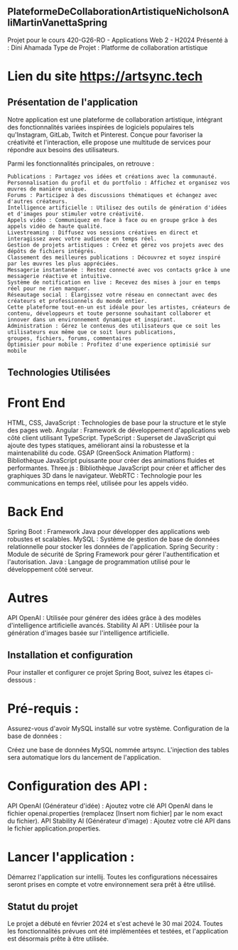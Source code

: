 ## PlateformeDeCollaborationArtistiqueNicholsonAliMartinVanettaSpring
Projet pour le cours 420-G26-RO - Applications Web 2 - H2024
Présenté à : Dini Ahamada
Type de Projet : Platforme de collaboration artistique

# Lien du site https://artsync.tech

##  Présentation de l'application
Notre application est une plateforme de collaboration artistique, intégrant des fonctionnalités variées inspirées de logiciels populaires tels qu'Instagram, GitLab, Twitch et Pinterest. Conçue pour favoriser la créativité et l'interaction, elle propose une multitude de services pour répondre aux besoins des utilisateurs.

Parmi les fonctionnalités principales, on retrouve :

    Publications : Partagez vos idées et créations avec la communauté.
    Personnalisation du profil et du portfolio : Affichez et organisez vos œuvres de manière unique.
    Forums : Participez à des discussions thématiques et échangez avec d'autres créateurs.
    Intelligence artificielle : Utilisez des outils de génération d'idées et d'images pour stimuler votre créativité.
    Appels vidéo : Communiquez en face à face ou en groupe grâce à des appels vidéo de haute qualité.
    Livestreaming : Diffusez vos sessions créatives en direct et interagissez avec votre audience en temps réel.
    Gestion de projets artistiques : Créez et gérez vos projets avec des dépôts de fichiers intégrés.
    Classement des meilleures publications : Découvrez et soyez inspiré par les œuvres les plus appréciées.
    Messagerie instantanée : Restez connecté avec vos contacts grâce à une messagerie réactive et intuitive.
    Système de notification en live : Recevez des mises à jour en temps réel pour ne rien manquer.
    Réseautage social : Élargissez votre réseau en connectant avec des créateurs et professionnels du monde entier.
    Cette plateforme tout-en-un est idéale pour les artistes, créateurs de contenu, développeurs et toute personne souhaitant collaborer et innover dans un environnement dynamique et inspirant.
    Administration : Gérez le contenus des utilisateurs que ce soit les utilisateurs eux même que ce soit leurs publications,
    groupes, fichiers, forums, commentaires
    Optimisier pour mobile : Profitez d'une experience optimisié sur mobile

## Technologies Utilisées

# Front End

HTML, CSS, JavaScript : Technologies de base pour la structure et le style des pages web.
Angular : Framework de développement d'applications web côté client utilisant TypeScript.
TypeScript : Superset de JavaScript qui ajoute des types statiques, améliorant ainsi la robustesse et la maintenabilité du code.
GSAP (GreenSock Animation Platform) : Bibliothèque JavaScript puissante pour créer des animations fluides et performantes.
Three.js : Bibliothèque JavaScript pour créer et afficher des graphiques 3D dans le navigateur.
WebRTC : Technologie pour les communications en temps réel, utilisée pour les appels vidéo.

# Back End

Spring Boot : Framework Java pour développer des applications web robustes et scalables.
MySQL : Système de gestion de base de données relationnelle pour stocker les données de l'application.
Spring Security : Module de sécurité de Spring Framework pour gérer l'authentification et l'autorisation.
Java : Langage de programmation utilisé pour le développement côté serveur.

# Autres

API OpenAI : Utilisée pour générer des idées grâce à des modèles d'intelligence artificielle avancés.
Stability AI API : Utilisée pour la génération d'images basée sur l'intelligence artificielle.

## Installation et configuration

Pour installer et configurer ce projet Spring Boot, suivez les étapes ci-dessous :

# Pré-requis :

Assurez-vous d'avoir MySQL installé sur votre système.
Configuration de la base de données :

Créez une base de données MySQL nommée artsync. L'injection des tables sera automatique lors du lancement de l'application.

# Configuration des API :

API OpenAI (Générateur d'idée) :
Ajoutez votre clé API OpenAI dans le fichier openai.properties (remplacez [Insert nom fichier] par le nom exact du fichier).
API Stability AI (Générateur d'image) :
Ajoutez votre clé API dans le fichier application.properties.

# Lancer l'application :

Démarrez l'application sur intellij. Toutes les configurations nécessaires seront prises en compte et votre environnement sera prêt à être utilisé.

## Statut du projet

Le projet a débuté en février 2024 et s'est achevé le 30 mai 2024. Toutes les fonctionnalités prévues ont été implémentées et testées, et l'application est désormais prête à être utilisée.